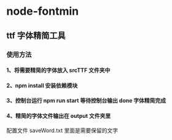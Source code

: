 # node-fontmin

## ttf 字体精简工具
### 使用方法
#### 1、将需要精简的字体放入 srcTTF 文件夹中
#### 2、npm install 安装依赖模块
#### 3、控制台运行 npm run start 等待控制台输出 done 字体精简完成
#### 4、精简的字体文件输出在 output 文件夹里

配置文件
saveWord.txt 里面是需要保留的文字
